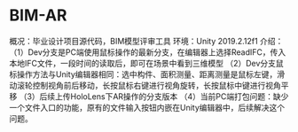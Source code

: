 # BIM-AR
概况：毕业设计项目源代码，BIM模型评审工具
环境：Unity 2019.2.12f1
介绍：
 （1）Dev分支是PC端使用鼠标操作的最新分支，在编辑器上选择ReadIFC，传入本地IFC文件，一段时间的读取后，即可在场景中看到三维模型
 （2）Dev分支鼠标操作方法与Unity编辑器相同：选中构件、面积测量、距离测量是鼠标左键，滑动滚轮控制视角前后移动，长按鼠标右键进行视角旋转，长按鼠标中键进行视角平移
 （3）后续上传HoloLens下AR操作的分支版本
 （4）当前PC端打包问题：缺少一个文件入口的功能，原有的文件输入按钮内嵌在Unity编辑器中，后续解决这个问题。
